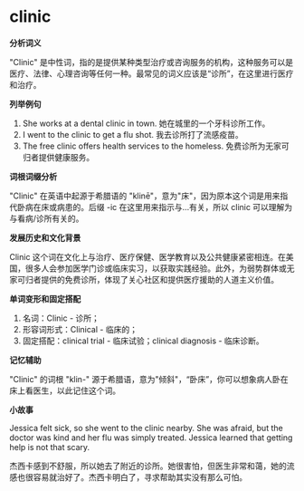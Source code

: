 # clinic

**分析词义**

  

"Clinic" 是中性词，指的是提供某种类型治疗或咨询服务的机构，这种服务可以是医疗、法律、心理咨询等任何一种。最常见的词义应该是“诊所”，在这里进行医疗和治疗。

  

**列举例句**

  

1.  She works at a dental clinic in town. 她在城里的一个牙科诊所工作。
2.  I went to the clinic to get a flu shot. 我去诊所打了流感疫苗。
3.  The free clinic offers health services to the homeless. 免费诊所为无家可归者提供健康服务。

  

**词根词缀分析**

  

"Clinic" 在英语中起源于希腊语的 "klinē"，意为"床"，因为原本这个词是用来指代卧病在床或病患的。后缀 -ic 在这里用来指示与...有关，所以 clinic 可以理解为与看病/诊所有关的。

  

**发展历史和文化背景**

  

Clinic 这个词在文化上与治疗、医疗保健、医学教育以及公共健康紧密相连。在美国，很多人会参加医学门诊或临床实习，以获取实践经验。此外，为弱势群体或无家可归者提供的免费诊所，体现了关心社区和提供医疗援助的人道主义价值。

  

**单词变形和固定搭配**

  

1.  名词：Clinic - 诊所；
2.  形容词形式：Clinical - 临床的；
3.  固定搭配：clinical trial - 临床试验；clinical diagnosis - 临床诊断。

  

**记忆辅助**

  

"Clinic" 的词根 "klin-" 源于希腊语，意为"倾斜"，“卧床”，你可以想象病人卧在床上看医生，以此记住这个词。

  

**小故事**

  

Jessica felt sick, so she went to the clinic nearby. She was afraid, but the doctor was kind and her flu was simply treated. Jessica learned that getting help is not that scary.

  

杰西卡感到不舒服，所以她去了附近的诊所。她很害怕，但医生非常和蔼，她的流感也很容易就治好了。杰西卡明白了，寻求帮助其实没有那么可怕。
